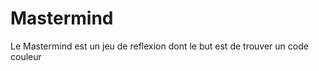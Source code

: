<h1>Mastermind</h1>
<p>Le Mastermind est un jeu de reflexion dont le but est de trouver un code couleur</p>
